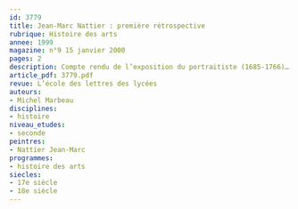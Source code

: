 ```yaml
---
id: 3779
title: Jean-Marc Nattier : première rétrospective
rubrique: Histoire des arts
annee: 1999
magazine: n°9 15 janvier 2000
pages: 2
description: Compte rendu de l’exposition du portraitiste (1685-1766)…
article_pdf: 3779.pdf
revue: L’école des lettres des lycées
auteurs:
- Michel Marbeau
disciplines:
- histoire
niveau_etudes:
- seconde
peintres:
- Nattier Jean-Marc
programmes:
- histoire des arts
siecles:
- 17e siècle
- 18e siècle
---
```

